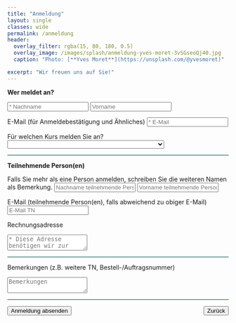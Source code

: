 ```yaml
---
title: "Anmeldung"
layout: single
classes: wide
permalink: /anmeldung
header:
  overlay_filter: rgba(15, 80, 180, 0.5)
  overlay_image: /images/splash/anmeldung-yves-moret-3vSGseoQj40.jpg
  caption: "Photo: [**Yves Moret**](https://unsplash.com/@yvesmoret)"

excerpt: "Wir freuen uns auf Sie!"
---
```



<form action="https://submit-form.com/AIKiYyJP"
      data-botpoison-public-key="pk_8e195655-38ed-4eec-a445-a1e0d68a488d"
      id="arc42anmeldung">

  <strong>Wer meldet an?</strong>
  <br>

  <input type="text" id="lastname" name="lastname" placeholder="* Nachname" size="20" required c />
  <input type="text" id="firstname" name="vorname" placeholder="Vorname" size="20"  />

  <label for="email">E-Mail (für Anmeldebestätigung und Ähnliches)</label>
  <input type="email" id="email" name="email" placeholder="* E-Mail" required multiple />

  <label for="kurs">Für welchen Kurs melden Sie an?</label>
  <select id="kurs" name="kursdatum" required>
    <option value="*"></option>
    <option value="21-10">REQ4ARC, 5.-7. Oktober 2021 Frankfurt</option>
    <option value="21-11">IMPROVE, 23.-25. November 2021 Hamburg</option>
    <option value="21-12">Mastering SW Architectures, 30.11-3.12. 2021, München</option>
    <option value="22-03">Mastering SW Architectures, März 2022 München</option>
    <option value="sonstige">Sonstige</option>
  </select>
  
<hr style="height:2px; width:100%; border-width:0; color:CadetBlue; background-color:CadetBlue">
 
  <strong>Teilnehmende Person(en)</strong>
  <br>

  Falls Sie mehr als eine Person anmelden, schreiben Sie die weiteren Namen als Bemerkung.
  <input type="text" id="lastnameTN" name="lastnameTN" placeholder="Nachname teilnehmende Person"   />
  <input type="text" id="firstnameTN" name="vornameTN" placeholder="Vorname teilnehmende Person"  />

  <label for="email">E-Mail (teilnehmende Person(en), falls abweichend zu obiger E-Mail)</label>
  <input type="email" id="emailTN" name="emailTN" placeholder="E-Mail TN" multiple />
  
  <label for="ra">Rechnungsadresse</label>
  <textarea id="ra" name="Rechnungsadresse" placeholder="* Diese Adresse benötigen wir zur Abrechnung" required ></textarea>

<hr style="height:2px; width:100%; border-width:0; color:CadetBlue; background-color:CadetBlue">
    
  <label for="comments">Bemerkungen (z.B. weitere TN, Bestell-/Auftragsnummer)</label>
  <textarea id="comments" name="comments" placeholder="Bemerkungen"></textarea>

<hr style="height:2px; width:100%; border-width:0; color:CadetBlue; background-color:CadetBlue">
  
  <button type="submit" id="submit" class="button buttonRed" >Anmeldung absenden</button>
  <input type="button" value="Zurück" class="button buttonGrey" onclick="history.back()" style="float: right;">
  
<!-- 
 The following is the custom redirect configuration for Formspark 

 As we generate static HTML, we do NOT want to append field values to the redirect URL
-->

<input
    type="hidden"
    name="_redirect"
    value="{{ '/anmeldung-erfolg' | absolute_url }}"
  />  
<input type="hidden" name="_append" value="false" />


</form>

<script>
  var formElement = document.getElementById("arc42anmeldung");
  var buttonElement = document.getElementById("submit");
  formElement.addEventListener("botpoison-challenge-start", function () {
    buttonElement.setAttribute("disabled", "disabled");
  });
  formElement.addEventListener("botpoison-challenge-success", function () {
    buttonElement.removeAttribute("disabled");
  });
  formElement.addEventListener("botpoison-challenge-error", function () {
    buttonElement.removeAttribute("disabled");
  });
</script>

